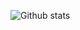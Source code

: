 ![Github stats](https://github-readme-stats-i6qf-guerraps-projects.vercel.app/api?username=guerrap&theme=ayu-mirage&show_icons=true)

